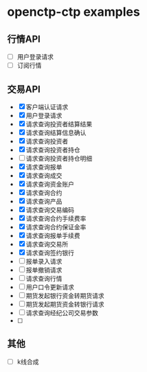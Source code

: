 # openctp-ctp examples

## 行情API

- [ ] 用户登录请求
- [ ] 订阅行情

## 交易API

- [x] 客户端认证请求
- [x] 用户登录请求
- [x] 请求查询投资者结算结果
- [x] 请求查询结算信息确认
- [x] 请求查询投资者
- [x] 请求查询投资者持仓
- [ ] 请求查询投资者持仓明细
- [x] 请求查询报单
- [x] 请求查询成交
- [x] 请求查询资金账户
- [x] 请求查询合约
- [x] 请求查询产品
- [x] 请求查询交易编码
- [x] 请求查询合约手续费率
- [x] 请求查询合约保证金率
- [x] 请求查询报单手续费
- [x] 请求查询交易所
- [x] 请求查询签约银行
- [ ] 报单录入请求
- [ ] 报单撤销请求
- [ ] 请求查询行情
- [ ] 用户口令更新请求
- [ ] 期货发起银行资金转期货请求
- [ ] 期货发起期货资金转银行请求
- [ ] 请求查询经纪公司交易参数
- [ ] 

## 其他

- [ ] k线合成